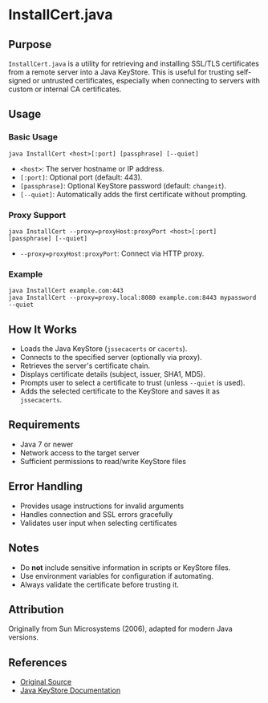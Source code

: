 # InstallCert.java

## Purpose
`InstallCert.java` is a utility for retrieving and installing SSL/TLS certificates from a remote server into a Java KeyStore. This is useful for trusting self-signed or untrusted certificates, especially when connecting to servers with custom or internal CA certificates.

## Usage
### Basic Usage
```
java InstallCert <host>[:port] [passphrase] [--quiet]
```
- `<host>`: The server hostname or IP address.
- `[:port]`: Optional port (default: 443).
- `[passphrase]`: Optional KeyStore password (default: `changeit`).
- `[--quiet]`: Automatically adds the first certificate without prompting.

### Proxy Support
```
java InstallCert --proxy=proxyHost:proxyPort <host>[:port] [passphrase] [--quiet]
```
- `--proxy=proxyHost:proxyPort`: Connect via HTTP proxy.

### Example
```
java InstallCert example.com:443
java InstallCert --proxy=proxy.local:8080 example.com:8443 mypassword --quiet
```

## How It Works
- Loads the Java KeyStore (`jssecacerts` or `cacerts`).
- Connects to the specified server (optionally via proxy).
- Retrieves the server's certificate chain.
- Displays certificate details (subject, issuer, SHA1, MD5).
- Prompts user to select a certificate to trust (unless `--quiet` is used).
- Adds the selected certificate to the KeyStore and saves it as `jssecacerts`.

## Requirements
- Java 7 or newer
- Network access to the target server
- Sufficient permissions to read/write KeyStore files

## Error Handling
- Provides usage instructions for invalid arguments
- Handles connection and SSL errors gracefully
- Validates user input when selecting certificates

## Notes
- Do **not** include sensitive information in scripts or KeyStore files.
- Use environment variables for configuration if automating.
- Always validate the certificate before trusting it.

## Attribution
Originally from Sun Microsystems (2006), adapted for modern Java versions.

## References
- [Original Source](http://blogs.sun.com/andreas/resource/InstallCert.java)
- [Java KeyStore Documentation](https://docs.oracle.com/javase/8/docs/api/java/security/KeyStore.html)
